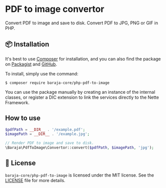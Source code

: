 PDF to image convertor
======================

Convert PDF to image and save to disk. Convert PDF to JPG, PNG or GIF in PHP.

📦 Installation
---------------

It's best to use [Composer](https://getcomposer.org) for installation, and you can also find the package on
[Packagist](https://packagist.org/packages/baraja-core/php-pdf-to-image) and
[GitHub](https://github.com/baraja-core/php-pdf-to-image).

To install, simply use the command:

```shell
$ composer require baraja-core/php-pdf-to-image
```

You can use the package manually by creating an instance of the internal classes, or register a DIC extension to link the services directly to the Nette Framework.

How to use
----------

```php
$pdfPath = __DIR__ . '/example.pdf';
$imagePath = __DIR__ . '/example.jpg';

// Render PDF to image and save to disk.
\Baraja\PdfToImage\Convertor::convert($pdfPath, $imagePath, 'jpg');
```

📄 License
-----------

`baraja-core/php-pdf-to-image` is licensed under the MIT license. See the [LICENSE](https://github.com/baraja-core/template/blob/master/LICENSE) file for more details.

